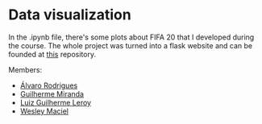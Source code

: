 # Data visualization

In the .ipynb file, there's some plots about FIFA 20 that I developed during the course. The whole project was turned into a flask website and can be founded at [this](https://github.com/alvaro-rodrigues/fifa-infovis) repository.

Members:

- [Álvaro Rodrigues](https://github.com/alvaro-rodrigues)
- [Guilherme Miranda](https://github.com/guilhermealbm)
- [Luiz Guilherme Leroy](https://github.com/guilhermeleroy)
- [Wesley Maciel](https://github.com/WesleyM2510)